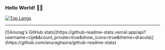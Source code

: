 ### Hello World! 👋👋

[![Top Langs](https://github-readme-stats.vercel.app/api/top-langs/?username=cije&&layout=compact)](https://github.com/anuraghazra/github-readme-stats)

<hr/>
[![Anurag's GitHub stats](https://github-readme-stats.vercel.app/api?username=cije&&count_private=true&show_icons=true&theme=dracula)](https://github.com/anuraghazra/github-readme-stats)

